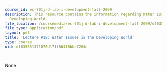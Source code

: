 ```yaml
---
course_id: ec-701j-d-lab-i-development-fall-2009
description: This resource contains the information regarding Water Issues in the
  Developing World.
file_location: /coursemedia/ec-701j-d-lab-i-development-fall-2009/df635851371070d171f86418bbe7200c_MITEC_701JF09_lec18_nb.pdf
file_type: application/pdf
layout: pdf
title: 'Lecture #18: Water Issues in the Developing World'
type: course
uid: df635851371070d171f86418bbe7200c

---
```

None